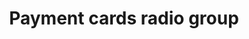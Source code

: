 ---
title: Payment cards radio group
category: Application
paid: false
isActive: true
ltr: {"preview":"function App() {\n    const radios = [\n        {\n            name: \"Paypal\",\n            description: \"It's the faster, safer way to send and receive money.\",\n            icon: <svg width=\"24\" height=\"24\" viewBox=\"0 0 24 24\" fill=\"none\" xmlns=\"http://www.w3.org/2000/svg\">\n                <path d=\"M7.60676 23.1864L8.02271 20.5444L7.09617 20.5229H2.67188L5.74654 1.02757C5.75608 0.968712 5.7871 0.913836 5.83243 0.874866C5.87776 0.835896 5.93582 0.814423 5.99626 0.814423H13.4562C15.9328 0.814423 17.642 1.32978 18.5343 2.34698C18.9526 2.82417 19.219 3.32282 19.3479 3.87159C19.4831 4.44739 19.4855 5.13533 19.3535 5.97438L19.3439 6.03562V6.57325L19.7622 6.81025C20.1146 6.99715 20.3945 7.21108 20.6092 7.45604C20.9671 7.86403 21.1986 8.38257 21.2964 8.99734C21.3974 9.62961 21.364 10.382 21.1986 11.2338C21.0077 12.2136 20.6991 13.0669 20.2824 13.7652C19.899 14.4086 19.4107 14.9423 18.8309 15.3558C18.2774 15.7487 17.6197 16.047 16.8761 16.2378C16.1555 16.4255 15.334 16.5202 14.4329 16.5202H13.8523C13.4372 16.5202 13.0339 16.6697 12.7174 16.9377C12.4001 17.2113 12.1901 17.5851 12.1257 17.9939L12.082 18.2317L11.3471 22.8882L11.3137 23.0592C11.3049 23.1133 11.2898 23.1403 11.2676 23.1586C11.2477 23.1753 11.219 23.1864 11.1912 23.1864H7.60676Z\" fill=\"#253B80\" />\n                <path d=\"M20.1586 6.09761C20.1364 6.23997 20.1109 6.38551 20.0823 6.53503C19.0985 11.586 15.7327 13.3309 11.4341 13.3309H9.24541C8.71971 13.3309 8.27673 13.7127 8.19481 14.2312L7.07422 21.3381L6.75689 23.3526C6.70361 23.693 6.96606 24 7.30963 24H11.1915C11.6512 24 12.0417 23.666 12.1141 23.2126L12.1523 23.0154L12.8831 18.3772L12.9301 18.1227C13.0016 17.6678 13.3929 17.3337 13.8526 17.3337H14.4332C18.1942 17.3337 21.1384 15.8067 21.999 11.388C22.3584 9.54209 22.1723 8.00078 21.2212 6.91678C20.9333 6.58991 20.5762 6.31871 20.1586 6.09761Z\" fill=\"#179BD7\" />\n                <path d=\"M19.13 5.68728C18.9797 5.64354 18.8246 5.60378 18.6655 5.56799C18.5057 5.53299 18.3419 5.50198 18.1732 5.47494C17.5831 5.3795 16.9365 5.33417 16.2438 5.33417H10.3967C10.2528 5.33417 10.116 5.36678 9.9935 5.42563C9.72389 5.55526 9.52348 5.81056 9.47496 6.12311L8.2311 14.0014L8.19531 14.2313C8.27723 13.7127 8.72022 13.331 9.24591 13.331H11.4346C15.7332 13.331 19.099 11.5853 20.0828 6.53508C20.1122 6.38556 20.1369 6.24002 20.1591 6.09766C19.9102 5.96564 19.6406 5.85271 19.3503 5.75648C19.2787 5.73262 19.2048 5.70955 19.13 5.68728Z\" fill=\"#222D65\" />\n                <path d=\"M9.47421 6.12308C9.52272 5.81052 9.72314 5.55523 9.99275 5.42639C10.116 5.36753 10.252 5.33493 10.396 5.33493H16.2431C16.9358 5.33493 17.5824 5.38026 18.1725 5.4757C18.3411 5.50274 18.5049 5.53375 18.6648 5.56875C18.8238 5.60453 18.9789 5.6443 19.1292 5.68804C19.204 5.71031 19.278 5.73337 19.3503 5.75644C19.6406 5.85267 19.9102 5.9664 20.1592 6.09763C20.4518 4.23104 20.1568 2.96014 19.1475 1.80933C18.0349 0.5424 16.0267 0 13.4571 0H5.99712C5.47222 0 5.02446 0.381748 4.94334 0.901084L1.83607 20.5969C1.77483 20.9866 2.07546 21.3381 2.46834 21.3381H7.07397L8.23034 14.0014L9.47421 6.12308Z\" fill=\"#253B80\" />\n            </svg>\n        },\n        {\n            name: \"Master Card\",\n            description: \" payment-processing corporation worldwide.\",\n            icon: <svg width=\"24\" height=\"24\" viewBox=\"0 0 24 24\" fill=\"none\" xmlns=\"http://www.w3.org/2000/svg\">\n                <path d=\"M15.2436 6.17905H8.75391V17.8412H15.2436V6.17905Z\" fill=\"#FF5F00\" />\n                <path d=\"M9.16737 12.0105C9.16635 10.8874 9.42086 9.77873 9.91165 8.76848C10.4024 7.75824 11.1166 6.87289 12.0002 6.17946C10.906 5.31945 9.59201 4.78462 8.20829 4.63611C6.82457 4.48759 5.42699 4.73138 4.17527 5.33961C2.92356 5.94784 1.86822 6.89597 1.12988 8.07562C0.391546 9.25528 0 10.6189 0 12.0105C0 13.4022 0.391546 14.7658 1.12988 15.9455C1.86822 17.1251 2.92356 18.0732 4.17527 18.6815C5.42699 19.2897 6.82457 19.5335 8.20829 19.385C9.59201 19.2365 10.906 18.7016 12.0002 17.8416C11.1166 17.1482 10.4024 16.2628 9.91165 15.2526C9.42087 14.2423 9.16635 13.1337 9.16737 12.0105Z\" fill=\"#EB001B\" />\n                <path d=\"M23.9998 12.0105C23.9998 13.4022 23.6083 14.7658 22.87 15.9454C22.1317 17.1251 21.0764 18.0732 19.8247 18.6814C18.5731 19.2897 17.1755 19.5335 15.7918 19.385C14.4081 19.2365 13.0941 18.7016 12 17.8416C12.8828 17.1475 13.5964 16.262 14.0871 15.2519C14.5778 14.2418 14.8328 13.1335 14.8328 12.0105C14.8328 10.8876 14.5778 9.77925 14.0871 8.76917C13.5964 7.75908 12.8828 6.87359 12 6.17946C13.0941 5.31945 14.4081 4.78462 15.7918 4.63611C17.1755 4.48759 18.5731 4.73139 19.8247 5.33962C21.0764 5.94786 22.1317 6.89599 22.87 8.07565C23.6083 9.25531 23.9998 10.6189 23.9998 12.0105Z\" fill=\"#F79E1B\" />\n                <path d=\"M23.2934 16.6062V16.3674H23.3897V16.3188H23.1445V16.3674H23.2408V16.6062H23.2934ZM23.7695 16.6062V16.3183H23.6943L23.6079 16.5163L23.5214 16.3183H23.4462V16.6062H23.4993V16.389L23.5803 16.5762H23.6354L23.7164 16.3886V16.6062H23.7695Z\" fill=\"#F79E1B\" />\n            </svg>\n\n        },\n        {\n            name: \"Visa\",\n            description: \" Trusted world leader in digital payment technology\",\n            icon: <svg width=\"24\" height=\"24\" viewBox=\"0 0 24 24\" fill=\"none\" xmlns=\"http://www.w3.org/2000/svg\">\n                <path d=\"M11.8832 8.24628L10.2798 15.7425H8.34041L9.94398 8.24628H11.8832ZM20.0422 13.0867L21.063 10.2717L21.6504 13.0867H20.0422ZM22.2067 15.7425H24L22.4334 8.24628H20.7792C20.4064 8.24628 20.0921 8.46243 19.953 8.79575L17.0431 15.7425H19.0799L19.4842 14.623H21.9719L22.2067 15.7425ZM17.1441 13.2952C17.1526 11.3169 14.4092 11.2073 14.4276 10.3233C14.4335 10.0547 14.6898 9.76859 15.2499 9.69542C15.5276 9.65967 16.2939 9.63067 17.1625 10.0309L17.5022 8.44068C17.0357 8.27191 16.4353 8.10938 15.6883 8.10938C13.7711 8.10938 12.4224 9.12773 12.4116 10.5872C12.3993 11.6664 13.375 12.2681 14.1086 12.6276C14.865 12.995 15.1184 13.2305 15.1147 13.5588C15.1094 14.0617 14.5116 14.2844 13.9549 14.2929C12.9793 14.308 12.4138 14.0292 11.9632 13.8191L11.6111 15.4624C12.065 15.6702 12.9013 15.8509 13.7672 15.8602C15.8054 15.8602 17.1381 14.8538 17.1441 13.2952ZM9.1121 8.24628L5.96986 15.7425H3.92017L2.37375 9.75999C2.28001 9.3921 2.19823 9.25688 1.91313 9.10143C1.44678 8.84819 0.676937 8.6113 0 8.46395L0.0458603 8.24628H3.34574C3.76606 8.24628 4.14424 8.52599 4.24051 9.01022L5.05739 13.3483L7.07471 8.24628H9.1121Z\" fill=\"#1434CB\" />\n            </svg>\n\n        },\n    ]\n\n    return (\n        <div className=\"max-w-md mx-auto px-4 py-10\">\n            <h2 className=\"text-gray-800 font-medium\">Select your payment method</h2>\n            <ul className=\"mt-6 space-y-3\">\n                {\n                    radios.map((item, idx) => (\n                        <li key={idx}>\n                            <label htmlFor={item.name} className=\"block relative\">\n                                <input id={item.name} type=\"radio\" defaultChecked={idx == 1 ? true : false} name=\"payment\" className=\"sr-only peer\" />\n                                <div className=\"w-full flex gap-x-3 items-start p-4 cursor-pointer rounded-lg border bg-white shadow-sm ring-indigo-600 peer-checked:ring-2 duration-200\">\n                                    <div className=\"flex-none\">\n                                        {item.icon}\n                                    </div>\n                                    <div>\n                                        <h3 className=\"leading-none text-gray-800 font-medium pr-3\">\n                                            {item.name}\n                                        </h3>\n                                        <p className=\"mt-1 text-sm text-gray-600\">\n                                            {item.description}\n                                        </p>\n                                    </div>\n                                </div>\n                                <div className=\"absolute top-4 right-4 flex-none flex items-center justify-center w-4 h-4 rounded-full border peer-checked:bg-indigo-600 text-white peer-checked:text-white duration-200\">\n                                    <svg className=\"w-2.5 h-2.5\" viewBox=\"0 0 12 10\"><polyline fill=\"none\" stroke-width=\"2px\" stroke=\"currentColor\" stroke-dasharray=\"16px\" points=\"1.5 6 4.5 9 10.5 1\"></polyline></svg>\n                                </div>\n                            </label>\n                        </li>\n                    ))\n                }\n            </ul>\n        </div>\n    )\n}\n","vue":{"vueCss":[],"vueTail":[]},"react":{"jsxCss":[],"jsxTail":[{"label":"App.jsx","code":"export default () => {\n    const radios = [\n        {\n            name: \"Paypal\",\n            description: \"It's the faster, safer way to send and receive money.\",\n            icon: <svg width=\"24\" height=\"24\" viewBox=\"0 0 24 24\" fill=\"none\" xmlns=\"http://www.w3.org/2000/svg\">\n                <path d=\"M7.60676 23.1864L8.02271 20.5444L7.09617 20.5229H2.67188L5.74654 1.02757C5.75608 0.968712 5.7871 0.913836 5.83243 0.874866C5.87776 0.835896 5.93582 0.814423 5.99626 0.814423H13.4562C15.9328 0.814423 17.642 1.32978 18.5343 2.34698C18.9526 2.82417 19.219 3.32282 19.3479 3.87159C19.4831 4.44739 19.4855 5.13533 19.3535 5.97438L19.3439 6.03562V6.57325L19.7622 6.81025C20.1146 6.99715 20.3945 7.21108 20.6092 7.45604C20.9671 7.86403 21.1986 8.38257 21.2964 8.99734C21.3974 9.62961 21.364 10.382 21.1986 11.2338C21.0077 12.2136 20.6991 13.0669 20.2824 13.7652C19.899 14.4086 19.4107 14.9423 18.8309 15.3558C18.2774 15.7487 17.6197 16.047 16.8761 16.2378C16.1555 16.4255 15.334 16.5202 14.4329 16.5202H13.8523C13.4372 16.5202 13.0339 16.6697 12.7174 16.9377C12.4001 17.2113 12.1901 17.5851 12.1257 17.9939L12.082 18.2317L11.3471 22.8882L11.3137 23.0592C11.3049 23.1133 11.2898 23.1403 11.2676 23.1586C11.2477 23.1753 11.219 23.1864 11.1912 23.1864H7.60676Z\" fill=\"#253B80\" />\n                <path d=\"M20.1586 6.09761C20.1364 6.23997 20.1109 6.38551 20.0823 6.53503C19.0985 11.586 15.7327 13.3309 11.4341 13.3309H9.24541C8.71971 13.3309 8.27673 13.7127 8.19481 14.2312L7.07422 21.3381L6.75689 23.3526C6.70361 23.693 6.96606 24 7.30963 24H11.1915C11.6512 24 12.0417 23.666 12.1141 23.2126L12.1523 23.0154L12.8831 18.3772L12.9301 18.1227C13.0016 17.6678 13.3929 17.3337 13.8526 17.3337H14.4332C18.1942 17.3337 21.1384 15.8067 21.999 11.388C22.3584 9.54209 22.1723 8.00078 21.2212 6.91678C20.9333 6.58991 20.5762 6.31871 20.1586 6.09761Z\" fill=\"#179BD7\" />\n                <path d=\"M19.13 5.68728C18.9797 5.64354 18.8246 5.60378 18.6655 5.56799C18.5057 5.53299 18.3419 5.50198 18.1732 5.47494C17.5831 5.3795 16.9365 5.33417 16.2438 5.33417H10.3967C10.2528 5.33417 10.116 5.36678 9.9935 5.42563C9.72389 5.55526 9.52348 5.81056 9.47496 6.12311L8.2311 14.0014L8.19531 14.2313C8.27723 13.7127 8.72022 13.331 9.24591 13.331H11.4346C15.7332 13.331 19.099 11.5853 20.0828 6.53508C20.1122 6.38556 20.1369 6.24002 20.1591 6.09766C19.9102 5.96564 19.6406 5.85271 19.3503 5.75648C19.2787 5.73262 19.2048 5.70955 19.13 5.68728Z\" fill=\"#222D65\" />\n                <path d=\"M9.47421 6.12308C9.52272 5.81052 9.72314 5.55523 9.99275 5.42639C10.116 5.36753 10.252 5.33493 10.396 5.33493H16.2431C16.9358 5.33493 17.5824 5.38026 18.1725 5.4757C18.3411 5.50274 18.5049 5.53375 18.6648 5.56875C18.8238 5.60453 18.9789 5.6443 19.1292 5.68804C19.204 5.71031 19.278 5.73337 19.3503 5.75644C19.6406 5.85267 19.9102 5.9664 20.1592 6.09763C20.4518 4.23104 20.1568 2.96014 19.1475 1.80933C18.0349 0.5424 16.0267 0 13.4571 0H5.99712C5.47222 0 5.02446 0.381748 4.94334 0.901084L1.83607 20.5969C1.77483 20.9866 2.07546 21.3381 2.46834 21.3381H7.07397L8.23034 14.0014L9.47421 6.12308Z\" fill=\"#253B80\" />\n            </svg>\n        },\n        {\n            name: \"Master Card\",\n            description: \" payment-processing corporation worldwide.\",\n            icon: <svg width=\"24\" height=\"24\" viewBox=\"0 0 24 24\" fill=\"none\" xmlns=\"http://www.w3.org/2000/svg\">\n                <path d=\"M15.2436 6.17905H8.75391V17.8412H15.2436V6.17905Z\" fill=\"#FF5F00\" />\n                <path d=\"M9.16737 12.0105C9.16635 10.8874 9.42086 9.77873 9.91165 8.76848C10.4024 7.75824 11.1166 6.87289 12.0002 6.17946C10.906 5.31945 9.59201 4.78462 8.20829 4.63611C6.82457 4.48759 5.42699 4.73138 4.17527 5.33961C2.92356 5.94784 1.86822 6.89597 1.12988 8.07562C0.391546 9.25528 0 10.6189 0 12.0105C0 13.4022 0.391546 14.7658 1.12988 15.9455C1.86822 17.1251 2.92356 18.0732 4.17527 18.6815C5.42699 19.2897 6.82457 19.5335 8.20829 19.385C9.59201 19.2365 10.906 18.7016 12.0002 17.8416C11.1166 17.1482 10.4024 16.2628 9.91165 15.2526C9.42087 14.2423 9.16635 13.1337 9.16737 12.0105Z\" fill=\"#EB001B\" />\n                <path d=\"M23.9998 12.0105C23.9998 13.4022 23.6083 14.7658 22.87 15.9454C22.1317 17.1251 21.0764 18.0732 19.8247 18.6814C18.5731 19.2897 17.1755 19.5335 15.7918 19.385C14.4081 19.2365 13.0941 18.7016 12 17.8416C12.8828 17.1475 13.5964 16.262 14.0871 15.2519C14.5778 14.2418 14.8328 13.1335 14.8328 12.0105C14.8328 10.8876 14.5778 9.77925 14.0871 8.76917C13.5964 7.75908 12.8828 6.87359 12 6.17946C13.0941 5.31945 14.4081 4.78462 15.7918 4.63611C17.1755 4.48759 18.5731 4.73139 19.8247 5.33962C21.0764 5.94786 22.1317 6.89599 22.87 8.07565C23.6083 9.25531 23.9998 10.6189 23.9998 12.0105Z\" fill=\"#F79E1B\" />\n                <path d=\"M23.2934 16.6062V16.3674H23.3897V16.3188H23.1445V16.3674H23.2408V16.6062H23.2934ZM23.7695 16.6062V16.3183H23.6943L23.6079 16.5163L23.5214 16.3183H23.4462V16.6062H23.4993V16.389L23.5803 16.5762H23.6354L23.7164 16.3886V16.6062H23.7695Z\" fill=\"#F79E1B\" />\n            </svg>\n\n        },\n        {\n            name: \"Visa\",\n            description: \" Trusted world leader in digital payment technology\",\n            icon: <svg width=\"24\" height=\"24\" viewBox=\"0 0 24 24\" fill=\"none\" xmlns=\"http://www.w3.org/2000/svg\">\n                <path d=\"M11.8832 8.24628L10.2798 15.7425H8.34041L9.94398 8.24628H11.8832ZM20.0422 13.0867L21.063 10.2717L21.6504 13.0867H20.0422ZM22.2067 15.7425H24L22.4334 8.24628H20.7792C20.4064 8.24628 20.0921 8.46243 19.953 8.79575L17.0431 15.7425H19.0799L19.4842 14.623H21.9719L22.2067 15.7425ZM17.1441 13.2952C17.1526 11.3169 14.4092 11.2073 14.4276 10.3233C14.4335 10.0547 14.6898 9.76859 15.2499 9.69542C15.5276 9.65967 16.2939 9.63067 17.1625 10.0309L17.5022 8.44068C17.0357 8.27191 16.4353 8.10938 15.6883 8.10938C13.7711 8.10938 12.4224 9.12773 12.4116 10.5872C12.3993 11.6664 13.375 12.2681 14.1086 12.6276C14.865 12.995 15.1184 13.2305 15.1147 13.5588C15.1094 14.0617 14.5116 14.2844 13.9549 14.2929C12.9793 14.308 12.4138 14.0292 11.9632 13.8191L11.6111 15.4624C12.065 15.6702 12.9013 15.8509 13.7672 15.8602C15.8054 15.8602 17.1381 14.8538 17.1441 13.2952ZM9.1121 8.24628L5.96986 15.7425H3.92017L2.37375 9.75999C2.28001 9.3921 2.19823 9.25688 1.91313 9.10143C1.44678 8.84819 0.676937 8.6113 0 8.46395L0.0458603 8.24628H3.34574C3.76606 8.24628 4.14424 8.52599 4.24051 9.01022L5.05739 13.3483L7.07471 8.24628H9.1121Z\" fill=\"#1434CB\" />\n            </svg>\n\n        },\n    ]\n\n    return (\n        <div className=\"max-w-md mx-auto px-4\">\n            <h2 className=\"text-gray-800 font-medium\">Select your payment method</h2>\n            <ul className=\"mt-6 space-y-3\">\n                {\n                    radios.map((item, idx) => (\n                        <li key={idx}>\n                            <label htmlFor={item.name} className=\"block relative\">\n                                <input id={item.name} type=\"radio\" defaultChecked={idx == 1 ? true : false} name=\"payment\" className=\"sr-only peer\" />\n                                <div className=\"w-full flex gap-x-3 items-start p-4 cursor-pointer rounded-lg border bg-white shadow-sm ring-indigo-600 peer-checked:ring-2 duration-200\">\n                                    <div className=\"flex-none\">\n                                        {item.icon}\n                                    </div>\n                                    <div>\n                                        <h3 className=\"leading-none text-gray-800 font-medium pr-3\">\n                                            {item.name}\n                                        </h3>\n                                        <p className=\"mt-1 text-sm text-gray-600\">\n                                            {item.description}\n                                        </p>\n                                    </div>\n                                </div>\n                                <div className=\"absolute top-4 right-4 flex-none flex items-center justify-center w-4 h-4 rounded-full border peer-checked:bg-indigo-600 text-white peer-checked:text-white duration-200\">\n                                    <svg className=\"w-2.5 h-2.5\" viewBox=\"0 0 12 10\"><polyline fill=\"none\" stroke-width=\"2px\" stroke=\"currentColor\" stroke-dasharray=\"16px\" points=\"1.5 6 4.5 9 10.5 1\"></polyline></svg>\n                                </div>\n                            </label>\n                        </li>\n                    ))\n                }\n            </ul>\n        </div>\n    )\n}\n"}]}}
rtl: {"react":{"jsxCss":[],"jsxTail":[{"code":"export default () => {\n    const radios = [\n        {\n            name: \"باي بال\",\n            description: \"إنها الطريقة الأسرع والأكثر أمانًا لإرسال الأموال واستلامها.\",\n            icon: <svg width=\"24\" height=\"24\" viewBox=\"0 0 24 24\" fill=\"none\" xmlns=\"http://www.w3.org/2000/svg\">\n                <path d=\"M7.60676 23.1864L8.02271 20.5444L7.09617 20.5229H2.67188L5.74654 1.02757C5.75608 0.968712 5.7871 0.913836 5.83243 0.874866C5.87776 0.835896 5.93582 0.814423 5.99626 0.814423H13.4562C15.9328 0.814423 17.642 1.32978 18.5343 2.34698C18.9526 2.82417 19.219 3.32282 19.3479 3.87159C19.4831 4.44739 19.4855 5.13533 19.3535 5.97438L19.3439 6.03562V6.57325L19.7622 6.81025C20.1146 6.99715 20.3945 7.21108 20.6092 7.45604C20.9671 7.86403 21.1986 8.38257 21.2964 8.99734C21.3974 9.62961 21.364 10.382 21.1986 11.2338C21.0077 12.2136 20.6991 13.0669 20.2824 13.7652C19.899 14.4086 19.4107 14.9423 18.8309 15.3558C18.2774 15.7487 17.6197 16.047 16.8761 16.2378C16.1555 16.4255 15.334 16.5202 14.4329 16.5202H13.8523C13.4372 16.5202 13.0339 16.6697 12.7174 16.9377C12.4001 17.2113 12.1901 17.5851 12.1257 17.9939L12.082 18.2317L11.3471 22.8882L11.3137 23.0592C11.3049 23.1133 11.2898 23.1403 11.2676 23.1586C11.2477 23.1753 11.219 23.1864 11.1912 23.1864H7.60676Z\" fill=\"#253B80\" />\n                <path d=\"M20.1586 6.09761C20.1364 6.23997 20.1109 6.38551 20.0823 6.53503C19.0985 11.586 15.7327 13.3309 11.4341 13.3309H9.24541C8.71971 13.3309 8.27673 13.7127 8.19481 14.2312L7.07422 21.3381L6.75689 23.3526C6.70361 23.693 6.96606 24 7.30963 24H11.1915C11.6512 24 12.0417 23.666 12.1141 23.2126L12.1523 23.0154L12.8831 18.3772L12.9301 18.1227C13.0016 17.6678 13.3929 17.3337 13.8526 17.3337H14.4332C18.1942 17.3337 21.1384 15.8067 21.999 11.388C22.3584 9.54209 22.1723 8.00078 21.2212 6.91678C20.9333 6.58991 20.5762 6.31871 20.1586 6.09761Z\" fill=\"#179BD7\" />\n                <path d=\"M19.13 5.68728C18.9797 5.64354 18.8246 5.60378 18.6655 5.56799C18.5057 5.53299 18.3419 5.50198 18.1732 5.47494C17.5831 5.3795 16.9365 5.33417 16.2438 5.33417H10.3967C10.2528 5.33417 10.116 5.36678 9.9935 5.42563C9.72389 5.55526 9.52348 5.81056 9.47496 6.12311L8.2311 14.0014L8.19531 14.2313C8.27723 13.7127 8.72022 13.331 9.24591 13.331H11.4346C15.7332 13.331 19.099 11.5853 20.0828 6.53508C20.1122 6.38556 20.1369 6.24002 20.1591 6.09766C19.9102 5.96564 19.6406 5.85271 19.3503 5.75648C19.2787 5.73262 19.2048 5.70955 19.13 5.68728Z\" fill=\"#222D65\" />\n                <path d=\"M9.47421 6.12308C9.52272 5.81052 9.72314 5.55523 9.99275 5.42639C10.116 5.36753 10.252 5.33493 10.396 5.33493H16.2431C16.9358 5.33493 17.5824 5.38026 18.1725 5.4757C18.3411 5.50274 18.5049 5.53375 18.6648 5.56875C18.8238 5.60453 18.9789 5.6443 19.1292 5.68804C19.204 5.71031 19.278 5.73337 19.3503 5.75644C19.6406 5.85267 19.9102 5.9664 20.1592 6.09763C20.4518 4.23104 20.1568 2.96014 19.1475 1.80933C18.0349 0.5424 16.0267 0 13.4571 0H5.99712C5.47222 0 5.02446 0.381748 4.94334 0.901084L1.83607 20.5969C1.77483 20.9866 2.07546 21.3381 2.46834 21.3381H7.07397L8.23034 14.0014L9.47421 6.12308Z\" fill=\"#253B80\" />\n            </svg>\n        },\n        {\n            name: \"بطاقة ماستر\",\n            description: \"شركة معالجة الدفع في جميع أنحاء العالم.\",\n            icon: <svg width=\"24\" height=\"24\" viewBox=\"0 0 24 24\" fill=\"none\" xmlns=\"http://www.w3.org/2000/svg\">\n                <path d=\"M15.2436 6.17905H8.75391V17.8412H15.2436V6.17905Z\" fill=\"#FF5F00\" />\n                <path d=\"M9.16737 12.0105C9.16635 10.8874 9.42086 9.77873 9.91165 8.76848C10.4024 7.75824 11.1166 6.87289 12.0002 6.17946C10.906 5.31945 9.59201 4.78462 8.20829 4.63611C6.82457 4.48759 5.42699 4.73138 4.17527 5.33961C2.92356 5.94784 1.86822 6.89597 1.12988 8.07562C0.391546 9.25528 0 10.6189 0 12.0105C0 13.4022 0.391546 14.7658 1.12988 15.9455C1.86822 17.1251 2.92356 18.0732 4.17527 18.6815C5.42699 19.2897 6.82457 19.5335 8.20829 19.385C9.59201 19.2365 10.906 18.7016 12.0002 17.8416C11.1166 17.1482 10.4024 16.2628 9.91165 15.2526C9.42087 14.2423 9.16635 13.1337 9.16737 12.0105Z\" fill=\"#EB001B\" />\n                <path d=\"M23.9998 12.0105C23.9998 13.4022 23.6083 14.7658 22.87 15.9454C22.1317 17.1251 21.0764 18.0732 19.8247 18.6814C18.5731 19.2897 17.1755 19.5335 15.7918 19.385C14.4081 19.2365 13.0941 18.7016 12 17.8416C12.8828 17.1475 13.5964 16.262 14.0871 15.2519C14.5778 14.2418 14.8328 13.1335 14.8328 12.0105C14.8328 10.8876 14.5778 9.77925 14.0871 8.76917C13.5964 7.75908 12.8828 6.87359 12 6.17946C13.0941 5.31945 14.4081 4.78462 15.7918 4.63611C17.1755 4.48759 18.5731 4.73139 19.8247 5.33962C21.0764 5.94786 22.1317 6.89599 22.87 8.07565C23.6083 9.25531 23.9998 10.6189 23.9998 12.0105Z\" fill=\"#F79E1B\" />\n                <path d=\"M23.2934 16.6062V16.3674H23.3897V16.3188H23.1445V16.3674H23.2408V16.6062H23.2934ZM23.7695 16.6062V16.3183H23.6943L23.6079 16.5163L23.5214 16.3183H23.4462V16.6062H23.4993V16.389L23.5803 16.5762H23.6354L23.7164 16.3886V16.6062H23.7695Z\" fill=\"#F79E1B\" />\n            </svg>\n\n        },\n        {\n            name: \"فيزا\",\n            description: \"رائد عالمي موثوق في تكنولوجيا الدفع الرقمي\",\n            icon: <svg width=\"24\" height=\"24\" viewBox=\"0 0 24 24\" fill=\"none\" xmlns=\"http://www.w3.org/2000/svg\">\n                <path d=\"M11.8832 8.24628L10.2798 15.7425H8.34041L9.94398 8.24628H11.8832ZM20.0422 13.0867L21.063 10.2717L21.6504 13.0867H20.0422ZM22.2067 15.7425H24L22.4334 8.24628H20.7792C20.4064 8.24628 20.0921 8.46243 19.953 8.79575L17.0431 15.7425H19.0799L19.4842 14.623H21.9719L22.2067 15.7425ZM17.1441 13.2952C17.1526 11.3169 14.4092 11.2073 14.4276 10.3233C14.4335 10.0547 14.6898 9.76859 15.2499 9.69542C15.5276 9.65967 16.2939 9.63067 17.1625 10.0309L17.5022 8.44068C17.0357 8.27191 16.4353 8.10938 15.6883 8.10938C13.7711 8.10938 12.4224 9.12773 12.4116 10.5872C12.3993 11.6664 13.375 12.2681 14.1086 12.6276C14.865 12.995 15.1184 13.2305 15.1147 13.5588C15.1094 14.0617 14.5116 14.2844 13.9549 14.2929C12.9793 14.308 12.4138 14.0292 11.9632 13.8191L11.6111 15.4624C12.065 15.6702 12.9013 15.8509 13.7672 15.8602C15.8054 15.8602 17.1381 14.8538 17.1441 13.2952ZM9.1121 8.24628L5.96986 15.7425H3.92017L2.37375 9.75999C2.28001 9.3921 2.19823 9.25688 1.91313 9.10143C1.44678 8.84819 0.676937 8.6113 0 8.46395L0.0458603 8.24628H3.34574C3.76606 8.24628 4.14424 8.52599 4.24051 9.01022L5.05739 13.3483L7.07471 8.24628H9.1121Z\" fill=\"#1434CB\" />\n            </svg>\n\n        },\n    ]\n\n    return (\n        <div className=\"max-w-md mx-auto px-4\">\n            <h2 className=\"text-gray-800 font-medium\">إختر طريقة الدفع</h2>\n            <ul className=\"mt-6 space-y-3\">\n                {\n                    radios.map((item, idx) => (\n                        <li key={idx}>\n                            <label htmlFor={item.name} className=\"block relative\">\n                                <input id={item.name} type=\"radio\" defaultChecked={idx == 1 ? true : false} name=\"payment\" className=\"sr-only peer\" />\n                                <div className=\"w-full flex gap-x-3 items-start p-4 cursor-pointer rounded-lg border bg-white shadow-sm ring-indigo-600 peer-checked:ring-2 duration-200\">\n                                    <div className=\"flex-none\">\n                                        {item.icon}\n                                    </div>\n                                    <div>\n                                        <h3 className=\"leading-none text-gray-800 font-medium pl-3\">\n                                            {item.name}\n                                        </h3>\n                                        <p className=\"mt-1 text-sm text-gray-600\">\n                                            {item.description}\n                                        </p>\n                                    </div>\n                                </div>\n                                <div className=\"absolute top-4 left-4 flex-none flex items-center justify-center w-4 h-4 rounded-full border peer-checked:bg-indigo-600 text-white peer-checked:text-white duration-200\">\n                                    <svg className=\"w-2.5 h-2.5\" viewBox=\"0 0 12 10\"><polyline fill=\"none\" stroke-width=\"2px\" stroke=\"currentColor\" stroke-dasharray=\"16px\" points=\"1.5 6 4.5 9 10.5 1\"></polyline></svg>\n                                </div>\n                            </label>\n                        </li>\n                    ))\n                }\n            </ul>\n        </div>\n    )\n}\n","label":"App.jsx"}]},"preview":"function App() {\n    const radios = [\n        {\n            name: \"باي بال\",\n            description: \"إنها الطريقة الأسرع والأكثر أمانًا لإرسال الأموال واستلامها.\",\n            icon: <svg width=\"24\" height=\"24\" viewBox=\"0 0 24 24\" fill=\"none\" xmlns=\"http://www.w3.org/2000/svg\">\n                <path d=\"M7.60676 23.1864L8.02271 20.5444L7.09617 20.5229H2.67188L5.74654 1.02757C5.75608 0.968712 5.7871 0.913836 5.83243 0.874866C5.87776 0.835896 5.93582 0.814423 5.99626 0.814423H13.4562C15.9328 0.814423 17.642 1.32978 18.5343 2.34698C18.9526 2.82417 19.219 3.32282 19.3479 3.87159C19.4831 4.44739 19.4855 5.13533 19.3535 5.97438L19.3439 6.03562V6.57325L19.7622 6.81025C20.1146 6.99715 20.3945 7.21108 20.6092 7.45604C20.9671 7.86403 21.1986 8.38257 21.2964 8.99734C21.3974 9.62961 21.364 10.382 21.1986 11.2338C21.0077 12.2136 20.6991 13.0669 20.2824 13.7652C19.899 14.4086 19.4107 14.9423 18.8309 15.3558C18.2774 15.7487 17.6197 16.047 16.8761 16.2378C16.1555 16.4255 15.334 16.5202 14.4329 16.5202H13.8523C13.4372 16.5202 13.0339 16.6697 12.7174 16.9377C12.4001 17.2113 12.1901 17.5851 12.1257 17.9939L12.082 18.2317L11.3471 22.8882L11.3137 23.0592C11.3049 23.1133 11.2898 23.1403 11.2676 23.1586C11.2477 23.1753 11.219 23.1864 11.1912 23.1864H7.60676Z\" fill=\"#253B80\" />\n                <path d=\"M20.1586 6.09761C20.1364 6.23997 20.1109 6.38551 20.0823 6.53503C19.0985 11.586 15.7327 13.3309 11.4341 13.3309H9.24541C8.71971 13.3309 8.27673 13.7127 8.19481 14.2312L7.07422 21.3381L6.75689 23.3526C6.70361 23.693 6.96606 24 7.30963 24H11.1915C11.6512 24 12.0417 23.666 12.1141 23.2126L12.1523 23.0154L12.8831 18.3772L12.9301 18.1227C13.0016 17.6678 13.3929 17.3337 13.8526 17.3337H14.4332C18.1942 17.3337 21.1384 15.8067 21.999 11.388C22.3584 9.54209 22.1723 8.00078 21.2212 6.91678C20.9333 6.58991 20.5762 6.31871 20.1586 6.09761Z\" fill=\"#179BD7\" />\n                <path d=\"M19.13 5.68728C18.9797 5.64354 18.8246 5.60378 18.6655 5.56799C18.5057 5.53299 18.3419 5.50198 18.1732 5.47494C17.5831 5.3795 16.9365 5.33417 16.2438 5.33417H10.3967C10.2528 5.33417 10.116 5.36678 9.9935 5.42563C9.72389 5.55526 9.52348 5.81056 9.47496 6.12311L8.2311 14.0014L8.19531 14.2313C8.27723 13.7127 8.72022 13.331 9.24591 13.331H11.4346C15.7332 13.331 19.099 11.5853 20.0828 6.53508C20.1122 6.38556 20.1369 6.24002 20.1591 6.09766C19.9102 5.96564 19.6406 5.85271 19.3503 5.75648C19.2787 5.73262 19.2048 5.70955 19.13 5.68728Z\" fill=\"#222D65\" />\n                <path d=\"M9.47421 6.12308C9.52272 5.81052 9.72314 5.55523 9.99275 5.42639C10.116 5.36753 10.252 5.33493 10.396 5.33493H16.2431C16.9358 5.33493 17.5824 5.38026 18.1725 5.4757C18.3411 5.50274 18.5049 5.53375 18.6648 5.56875C18.8238 5.60453 18.9789 5.6443 19.1292 5.68804C19.204 5.71031 19.278 5.73337 19.3503 5.75644C19.6406 5.85267 19.9102 5.9664 20.1592 6.09763C20.4518 4.23104 20.1568 2.96014 19.1475 1.80933C18.0349 0.5424 16.0267 0 13.4571 0H5.99712C5.47222 0 5.02446 0.381748 4.94334 0.901084L1.83607 20.5969C1.77483 20.9866 2.07546 21.3381 2.46834 21.3381H7.07397L8.23034 14.0014L9.47421 6.12308Z\" fill=\"#253B80\" />\n            </svg>\n        },\n        {\n            name: \"بطاقة ماستر\",\n            description: \"شركة معالجة الدفع في جميع أنحاء العالم.\",\n            icon: <svg width=\"24\" height=\"24\" viewBox=\"0 0 24 24\" fill=\"none\" xmlns=\"http://www.w3.org/2000/svg\">\n                <path d=\"M15.2436 6.17905H8.75391V17.8412H15.2436V6.17905Z\" fill=\"#FF5F00\" />\n                <path d=\"M9.16737 12.0105C9.16635 10.8874 9.42086 9.77873 9.91165 8.76848C10.4024 7.75824 11.1166 6.87289 12.0002 6.17946C10.906 5.31945 9.59201 4.78462 8.20829 4.63611C6.82457 4.48759 5.42699 4.73138 4.17527 5.33961C2.92356 5.94784 1.86822 6.89597 1.12988 8.07562C0.391546 9.25528 0 10.6189 0 12.0105C0 13.4022 0.391546 14.7658 1.12988 15.9455C1.86822 17.1251 2.92356 18.0732 4.17527 18.6815C5.42699 19.2897 6.82457 19.5335 8.20829 19.385C9.59201 19.2365 10.906 18.7016 12.0002 17.8416C11.1166 17.1482 10.4024 16.2628 9.91165 15.2526C9.42087 14.2423 9.16635 13.1337 9.16737 12.0105Z\" fill=\"#EB001B\" />\n                <path d=\"M23.9998 12.0105C23.9998 13.4022 23.6083 14.7658 22.87 15.9454C22.1317 17.1251 21.0764 18.0732 19.8247 18.6814C18.5731 19.2897 17.1755 19.5335 15.7918 19.385C14.4081 19.2365 13.0941 18.7016 12 17.8416C12.8828 17.1475 13.5964 16.262 14.0871 15.2519C14.5778 14.2418 14.8328 13.1335 14.8328 12.0105C14.8328 10.8876 14.5778 9.77925 14.0871 8.76917C13.5964 7.75908 12.8828 6.87359 12 6.17946C13.0941 5.31945 14.4081 4.78462 15.7918 4.63611C17.1755 4.48759 18.5731 4.73139 19.8247 5.33962C21.0764 5.94786 22.1317 6.89599 22.87 8.07565C23.6083 9.25531 23.9998 10.6189 23.9998 12.0105Z\" fill=\"#F79E1B\" />\n                <path d=\"M23.2934 16.6062V16.3674H23.3897V16.3188H23.1445V16.3674H23.2408V16.6062H23.2934ZM23.7695 16.6062V16.3183H23.6943L23.6079 16.5163L23.5214 16.3183H23.4462V16.6062H23.4993V16.389L23.5803 16.5762H23.6354L23.7164 16.3886V16.6062H23.7695Z\" fill=\"#F79E1B\" />\n            </svg>\n\n        },\n        {\n            name: \"فيزا\",\n            description: \"رائد عالمي موثوق في تكنولوجيا الدفع الرقمي\",\n            icon: <svg width=\"24\" height=\"24\" viewBox=\"0 0 24 24\" fill=\"none\" xmlns=\"http://www.w3.org/2000/svg\">\n                <path d=\"M11.8832 8.24628L10.2798 15.7425H8.34041L9.94398 8.24628H11.8832ZM20.0422 13.0867L21.063 10.2717L21.6504 13.0867H20.0422ZM22.2067 15.7425H24L22.4334 8.24628H20.7792C20.4064 8.24628 20.0921 8.46243 19.953 8.79575L17.0431 15.7425H19.0799L19.4842 14.623H21.9719L22.2067 15.7425ZM17.1441 13.2952C17.1526 11.3169 14.4092 11.2073 14.4276 10.3233C14.4335 10.0547 14.6898 9.76859 15.2499 9.69542C15.5276 9.65967 16.2939 9.63067 17.1625 10.0309L17.5022 8.44068C17.0357 8.27191 16.4353 8.10938 15.6883 8.10938C13.7711 8.10938 12.4224 9.12773 12.4116 10.5872C12.3993 11.6664 13.375 12.2681 14.1086 12.6276C14.865 12.995 15.1184 13.2305 15.1147 13.5588C15.1094 14.0617 14.5116 14.2844 13.9549 14.2929C12.9793 14.308 12.4138 14.0292 11.9632 13.8191L11.6111 15.4624C12.065 15.6702 12.9013 15.8509 13.7672 15.8602C15.8054 15.8602 17.1381 14.8538 17.1441 13.2952ZM9.1121 8.24628L5.96986 15.7425H3.92017L2.37375 9.75999C2.28001 9.3921 2.19823 9.25688 1.91313 9.10143C1.44678 8.84819 0.676937 8.6113 0 8.46395L0.0458603 8.24628H3.34574C3.76606 8.24628 4.14424 8.52599 4.24051 9.01022L5.05739 13.3483L7.07471 8.24628H9.1121Z\" fill=\"#1434CB\" />\n            </svg>\n\n        },\n    ]\n\n    return (\n        <div className=\"max-w-md mx-auto px-4 py-10\">\n            <h2 className=\"text-gray-800 font-medium\">إختر طريقة الدفع</h2>\n            <ul className=\"mt-6 space-y-3\">\n                {\n                    radios.map((item, idx) => (\n                        <li key={idx}>\n                            <label htmlFor={item.name} className=\"block relative\">\n                                <input id={item.name} type=\"radio\" defaultChecked={idx == 1 ? true : false} name=\"payment\" className=\"sr-only peer\" />\n                                <div className=\"w-full flex gap-x-3 items-start p-4 cursor-pointer rounded-lg border bg-white shadow-sm ring-indigo-600 peer-checked:ring-2 duration-200\">\n                                    <div className=\"flex-none\">\n                                        {item.icon}\n                                    </div>\n                                    <div>\n                                        <h3 className=\"leading-none text-gray-800 font-medium pl-3\">\n                                            {item.name}\n                                        </h3>\n                                        <p className=\"mt-1 text-sm text-gray-600\">\n                                            {item.description}\n                                        </p>\n                                    </div>\n                                </div>\n                                <div className=\"absolute top-4 left-4 flex-none flex items-center justify-center w-4 h-4 rounded-full border peer-checked:bg-indigo-600 text-white peer-checked:text-white duration-200\">\n                                    <svg className=\"w-2.5 h-2.5\" viewBox=\"0 0 12 10\"><polyline fill=\"none\" stroke-width=\"2px\" stroke=\"currentColor\" stroke-dasharray=\"16px\" points=\"1.5 6 4.5 9 10.5 1\"></polyline></svg>\n                                </div>\n                            </label>\n                        </li>\n                    ))\n                }\n            </ul>\n        </div>\n    )\n}\n","vue":{"vueTail":[],"vueCss":[]}}
slug: /radio-groups
id: b1b5289c-a299-48fb-9ebf-2a2ede791219
created_at: 1682536361216
---